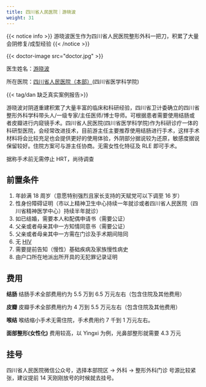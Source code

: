 ```yaml
---
title: 四川省人民医院｜游晓波
weight: 31
---
```


{{< notice info >}}
游晓波医生作为四川省人民医院整形外科一把刀，积累了大量会阴修复/成型经验
{{< /notice >}}

{{< doctor-image src="doctor.jpg" >}}

医生姓名：[游晓波](https://www.samsph.com/expert/2021/YqaQg5dn.html)

所在医院：[四川省人民医院（本部）](https://www.amap.com/place/B001C7WOHZ)(四川省医学科学院)

{{< tag/dan 缺乏真实案例报告>}}

游晓波对阴道重建积累了大量丰富的临床和科研经验，四川省卫计委确立的四川省整形外科学科带头人/一级专家/主任医师/博士导师。可根据患者需要使用结肠或者皮瓣进行内窥镜手术。四川省人民医院(四川省医学科学院)作为科研诊疗一体的科研型医院，会经常改进技术，目前游主任主要推荐使用结肠进行手术，这样手术材料将会比较充足也会提供更好的使用体验，外阴部分据说较为还原，敏感度据说保留较好。住院方案可与游主任协商。无需女性化特征及 RLE 即可手术。

据称手术前无需停止 HRT，尚待调查

## 前置条件

1. 年龄满 18 周岁（意愿特别强烈且家长支持的天赋党可以下调至 16 岁）
1. 性身份障碍证明（市以上精神卫生中心持续一年就诊或者四川省人民医院（四川省精神医学中心）持续半年就诊）
1. 如已结婚，需要本人和配偶申请书（需要公证）
1. 父亲或者母亲其中一方知情同意书（需要公证）
1. 父亲或者母亲其中一方需在门诊及手术期间陪同
1. 无 [HIV](https://zh.wikipedia.org/zh-cn/HIV)
1. 需要提前告知（慢性）基础疾病及家族慢性病史
1. 由户口所在地派出所开具的无犯罪记录证明

## 费用

**结肠**
结肠手术全部费用约为 5.5 万到 6.5 万元左右（包含住院及其他费用）

**皮瓣**
皮瓣手术全部费用约为 4 万到 5.5 万元左右（包含住院及其他费用）

**喉结**
喉结缩小手术无需住院，手术费用约 7 千到 1 万元左右。

**面部整形(女性化)**
费用较高，以 Yingxi 为例，光鼻部整形就需要 4.3 万元

## 挂号

四川省人民医院微信公众号，选择本部院区 → 外科 → 整形外科门诊
号源比较紧张，建议提前 14 天刚刚放号的时候就去挂号。
